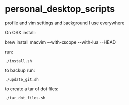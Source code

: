 personal_desktop_scripts
========================

profile and vim settings and background I use everywhere

On OSX install:

brew install macvim --with-cscope --with-lua --HEAD

run:

`./install.sh`

to backup run:

`./update_git.sh`

to create a tar of dot files:

`./tar_dot_files.sh`

